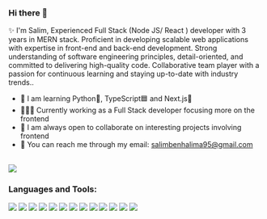 ### Hi there 👋

<!--
**sloomabh/sloomabh** is a ✨ _special_ ✨ repository because its `README.md` (this file) appears on your GitHub profile.

Here are some ideas to get you started:

- 🔭 I’m currently working on ...
- 🌱 I’m currently learning ...
- 👯 I’m looking to collaborate on ...
- 🤔 I’m looking for help with ...
- 💬 Ask me about ...
- 📫 How to reach me: ...
- 😄 Pronouns: ...
- ⚡ Fun fact: ...
-->


✨ I'm Salim, Experienced Full Stack  (Node JS/ React ) developer with 3 years in MERN stack. Proficient in developing scalable web applications with expertise in front-end and back-end development. Strong understanding of software engineering principles, detail-oriented, and committed to delivering high-quality code. Collaborative team player with a passion for continuous learning and staying up-to-date with industry trends..

<!-- 🔭 I’m currently working on a e-commerce website made with Nodejs (express) and  React Js -->
- 🌱 I am learning Python🐍, TypeScript🟦 and Next.js🚀
- 👩🏼‍💻 Currently working as a Full Stack developer focusing more on the frontend
- 👀 I am always open to collaborate on interesting projects involving frontend 
- 📧 You can reach me through my email: salimbenhalima95@gmail.com 

<div>
  <br />
  <a href="https://www.linkedin.com/in/salim-ben-halima-31012b18a/" target="_blank">
    <img src="https://img.shields.io/badge/LinkedIn-blue?logo=linkedin&logoColor=white&&style=for-the-badge">
  </a>
</div>



<h3 align="left">Languages and Tools:</h3>
<div>
  <img display="inline" src="https://img.shields.io/badge/-HTML5-E34F26?logo=html5&logoColor=fff&logoWidth=30&style=for-the-badge"> <img src="https://img.shields.io/badge/-CSS3-1572B6?logo=css3&logoColor=fff&logoWidth=30&style=for-the-badge"> 
  <img display="inline" src="https://img.shields.io/badge/-javascript-F7DF1E?logo=javascript&logoColor=000000&logoWidth=30&style=for-the-badge">
  <img display="inline" src="https://img.shields.io/badge/-Typescript-F7DF1E?logo=javascript&logoColor=000000&logoWidth=30&style=for-the-badge">
  <img src="https://img.shields.io/badge/-bootstrap-7952B3?logo=bootstrap&logoColor=ffffff&logoWidth=30&style=for-the-badge">
  <img src="https://img.shields.io/badge/-tailwind%20css-06B6D4?logo=tailwind%20css&logoColor=ffffff&logoWidth=30&style=for-the-badge">
  <img src="https://img.shields.io/badge/-sass-CC6699?logo=sass&logoColor=ffffff&logoWidth=30&style=for-the-badge">
  <img src="https://img.shields.io/badge/-react-61DAFB?logo=react&logoColor=000&logoWidth=30&style=for-the-badge">


 
  <img src="https://img.shields.io/badge/-postgreSQL-4169E1?logo=postgreSQL&logoColor=fff&logoWidth=30&style=for-the-badge">
  <img src="https://img.shields.io/badge/-git-F05032?logo=git&logoColor=fff&logoWidth=30&style=for-the-badge">
  <img src="https://img.shields.io/badge/-heroku-430098?logo=heroku&logoColor=fff&logoWidth=30&style=for-the-badge">
  <img src="https://img.shields.io/badge/-figma-F24E1E?logo=figma&logoColor=fff&logoWidth=30&style=for-the-badge">
  <img src="https://img.shields.io/badge/-adobe%20illustrator-FF9A00?logo=adobeillustrator&logoColor=fff&logoWidth=30&style=for-the-badge">
</div>
